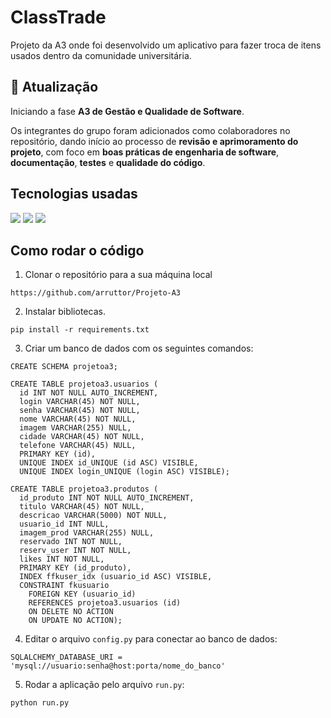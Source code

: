 # ClassTrade

Projeto da A3 onde foi desenvolvido um aplicativo para fazer troca de itens usados dentro da comunidade universitária.

## 📌 Atualização

Iniciando a fase **A3 de Gestão e Qualidade de Software**.

Os integrantes do grupo foram adicionados como colaboradores no repositório, dando início ao processo de **revisão e aprimoramento do projeto**, com foco em **boas práticas de engenharia de software**, **documentação**, **testes** e **qualidade do código**.

## Tecnologias usadas

<p>
<img src="https://img.shields.io/badge/Python-3776AB.svg?style=for-the-badge&logo=Python&logoColor=white"/>
<img src="https://img.shields.io/badge/Flask-000000.svg?style=for-the-badge&logo=Flask&logoColor=white"/>
<img src="https://img.shields.io/badge/MySQL-4479A1.svg?style=for-the-badge&logo=MySQL&logoColor=white"/>
</p>

## Como rodar o código

1. Clonar o repositório para a sua máquina local

```
https://github.com/arruttor/Projeto-A3
```

2. Instalar bibliotecas.

```
pip install -r requirements.txt
```

3. Criar um banco de dados com os seguintes comandos:

```
CREATE SCHEMA projetoa3;

CREATE TABLE projetoa3.usuarios (
  id INT NOT NULL AUTO_INCREMENT,
  login VARCHAR(45) NOT NULL,
  senha VARCHAR(45) NOT NULL,
  nome VARCHAR(45) NOT NULL,
  imagem VARCHAR(255) NULL,
  cidade VARCHAR(45) NOT NULL,
  telefone VARCHAR(45) NULL,
  PRIMARY KEY (id),
  UNIQUE INDEX id_UNIQUE (id ASC) VISIBLE,
  UNIQUE INDEX login_UNIQUE (login ASC) VISIBLE);

CREATE TABLE projetoa3.produtos (
  id_produto INT NOT NULL AUTO_INCREMENT,
  titulo VARCHAR(45) NOT NULL,
  descricao VARCHAR(5000) NOT NULL,
  usuario_id INT NULL,
  imagem_prod VARCHAR(255) NULL,
  reservado INT NOT NULL,
  reserv_user INT NOT NULL,
  likes INT NOT NULL,
  PRIMARY KEY (id_produto),
  INDEX ffkuser_idx (usuario_id ASC) VISIBLE,
  CONSTRAINT fkusuario
    FOREIGN KEY (usuario_id)
    REFERENCES projetoa3.usuarios (id)
    ON DELETE NO ACTION
    ON UPDATE NO ACTION);
```

4. Editar o arquivo `config.py` para conectar ao banco de dados:

```
SQLALCHEMY_DATABASE_URI = 'mysql://usuario:senha@host:porta/nome_do_banco'
```

5. Rodar a aplicação pelo arquivo `run.py`:

```
python run.py
```
